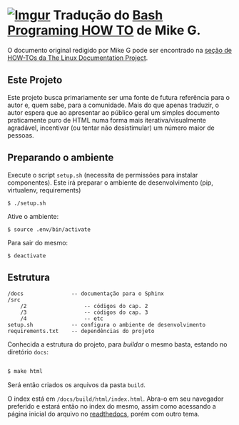 [![Imgur](http://i.imgur.com/XOG3WlP.png)](http://bash-programming-introd-howto-pt-br.readthedocs.org/)
Tradução do [Bash Programing HOW TO](http://tldp.org/HOWTO/Bash-Prog-Intro-HOWTO.html) de Mike G.
===

O documento original redigido por Mike G pode ser encontrado na [seção de HOW-TOs da The Linux Documentation Project](http://tldp.org/HOWTO/HOWTO-INDEX/howtos.html).


Este Projeto
----------------
Este projeto busca primariamente ser uma fonte de futura referência para o autor e, quem sabe, para a comunidade. Mais do que apenas traduzir, o autor espera que ao apresentar ao público geral um simples documento praticamente puro de HTML numa forma mais iterativa/visualmente agradável, incentivar (ou tentar não desistimular) um número maior de pessoas.


Preparando o ambiente
---
Execute o script `setup.sh` (necessita de permissões para instalar componentes). Este irá preparar o ambiente de desenvolvimento (pip, virtualenv, requirements)
```
$ ./setup.sh
```

Ative o ambiente:
```
$ source .env/bin/activate
```

Para sair do mesmo:
```
$ deactivate
```

Estrutura
----------------

```
/docs       		-- documentação para o Sphinx
/src
	/2	 				-- códigos do cap. 2
	/3  				-- códigos do cap. 3
	/4  			   	-- etc
setup.sh    	   	-- configura o ambiente de desenvolvimento
requirements.txt   	-- dependências do projeto
```

Conhecida a estrutura do projeto, para *buildar* o mesmo basta, estando no diretório `docs`:
```bash

$ make html  
```

Será então criados os arquivos da pasta `build`.

O index está em `/docs/build/html/index.html`. Abra-o em seu navegador preferido e estará então no index do mesmo, assim como acessando a página inicial do arquivo no [readthedocs](http://bash-programming-introd-howto-pt-br.readthedocs.org/), porém com outro tema.

